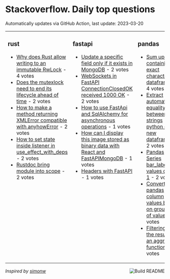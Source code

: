 # Stackoverflow. Daily top questions 

Automatically updates via GitHub Action, last update: <!-- date starts -->2023-03-20<!-- date ends -->


<table><tr><td valign="top" width="33%">

### rust
<!-- rust starts -->
* [Why does Rust allow writing to an immutable RwLock](https://stackoverflow.com/questions/75785357/why-does-rust-allow-writing-to-an-immutable-rwlock) - 4 votes
* [Does the mutexlock need to end its lifecycle ahead of time](https://stackoverflow.com/questions/75782950/does-the-mutex-lock-need-to-end-its-lifecycle-ahead-of-time) - 2 votes
* [How to make a method returning XMLError compatible with anyhowError](https://stackoverflow.com/questions/75779835/how-to-make-a-method-returning-xmlerror-compatible-with-anyhowerror) - 2 votes
* [How to set state inside listener in use_effect_with_deps](https://stackoverflow.com/questions/75787380/how-to-set-state-inside-listener-in-use-effect-with-deps) - 2 votes
* [Rustdoc bring module into scope](https://stackoverflow.com/questions/75782628/rustdoc-bring-module-into-scope) - 2 votes
<!-- rust ends -->
</td><td valign="top" width="34%">


### fastapi
<!-- fastapi starts -->
* [Update a specific field only if it exists in MongoDB](https://stackoverflow.com/questions/75780400/update-a-specific-field-only-if-it-exists-in-mongodb) - 2 votes
* [WebSockets in FastAPI  ConnectionClosedOK received 1000 OK](https://stackoverflow.com/questions/75780416/websockets-in-fastapi-connectionclosedok-received-1000-ok) - 2 votes
* [How to use FastApi and SqlAlchemy for asynchronous operations](https://stackoverflow.com/questions/75781488/how-to-use-fastapi-and-sqlalchemy-for-asynchronous-operations) - 1 votes
* [How can I display this image stored as binary data with React and FastAPIMongoDB](https://stackoverflow.com/questions/75792285/how-can-i-display-this-image-stored-as-binary-data-with-react-and-fastapi-mong) - 1 votes
* [Headers with FastAPI](https://stackoverflow.com/questions/75791918/headers-with-fastapi) - 1 votes
<!-- fastapi ends -->
</td><td valign="top" width="34%">


### pandas
<!-- pandas starts -->
* [Sum up rows containing exact characters in dataframe](https://stackoverflow.com/questions/75780039/sum-up-rows-containing-exact-characters-in-dataframe) - 4 votes
* [Extract automatically equality between two strings python on a new dataframe](https://stackoverflow.com/questions/75793914/extract-automatically-equality-between-two-strings-python-on-a-new-dataframe) - 2 votes
* [Pandas Series bar_label values off by 1](https://stackoverflow.com/questions/75794998/pandas-series-bar-label-values-off-by-1) - 2 votes
* [Convert pandas column values based on groupings of values](https://stackoverflow.com/questions/75792127/convert-pandas-column-values-based-on-groupings-of-values) - 2 votes
* [Filtering by the result of an aggregate function](https://stackoverflow.com/questions/75784369/filtering-by-the-result-of-an-aggregate-function) - 1 votes
<!-- pandas ends -->
</td></tr></table>

<a href="https://github.com/hp0404/hp0404/actions"><img src="https://github.com/hp0404/hp0404/workflows/Build%20README/badge.svg" align="right" alt="Build README"></a> <p>*Inspired by  [simonw](https://github.com/simonw/simonw)*</p>
